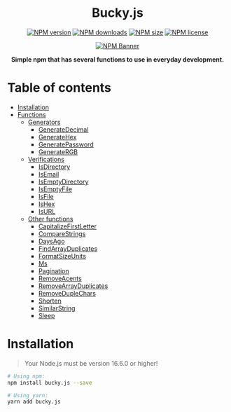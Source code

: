 <div align="center">
  <h1>Bucky.js</h1>
  <p>
    <a href="https://www.npmjs.com/package/bucky.js"><img src="https://img.shields.io/npm/v/bucky.js?style=flat-square&maxAge=3600" alt="NPM version" /></a>
    <a href="https://www.npmjs.com/package/bucky.js"><img src="https://img.shields.io/npm/dt/bucky.js?style=flat-square&maxAge=3600" alt="NPM downloads" /></a>
    <a href="https://www.npmjs.com/package/bucky.js"><img src="https://img.shields.io/github/languages/code-size/isBucky/Bucky.js?style=flat-square&maxAge=3600" alt="NPM size" /></a>
    <a href="https://www.npmjs.com/package/bucky.js"><img src="https://img.shields.io/npm/l/bucky.js?style=flat-square&maxAge=3600" alt="NPM license" /></a>
  </p>
  <p><a href="https://www.npmjs.com/package/bucky.js"><img src="https://nodei.co/npm/bucky.js.png?downloads=true&stars=true" alt="NPM Banner"></a></p>
  <p><strong>Simple npm that has several functions to use in everyday development.</strong></p>
</div>

# Table of contents
- [Installation](#installation)
- [Functions](#functions)
  - [Generators](#generators)
    - [GenerateDecimal](#generatedecimal)
    - [GenerateHex](generatehex)
    - [GeneratePassword](generatepassword)
    - [GenerateRGB](generatergb)
  - [Verifications](#verifications)
    - [IsDirectory](#isdirectory)
    - [IsEmail](#isemail)
    - [IsEmptyDirectory](#isemptydirectory)
    - [IsEmptyFile](#isemptyfile)
    - [IsFile](#isfile)
    - [IsHex](#ishex)
    - [IsURL](#isurl)
  - [Other functions](#other-functions)
    - [CapitalizeFirstLetter](#capitalizefirstletter)
    - [CompareStrings](#comparestrings)
    - [DaysAgo](#daysago)
    - [FindArrayDuplicates](#findarrayduplicates)
    - [FormatSizeUnits](#formatsizeunits)
    - [Ms](#ms)
    - [Pagination](#pagination)
    - [RemoveAcents](#removeacents)
    - [RemoveArrayDuplicates](#removearrayduplicates)
    - [RemoveDupleChars](#removeduplechars)
    - [Shorten](#shorten)
    - [SimilarString](#similarstring)
    - [Sleep](#sleep)

# Installation
> Your Node.js must be version 16.6.0 or higher!
~~~sh
# Using npm:
npm install bucky.js --save

# Using yarn:
yarn add bucky.js
~~~

